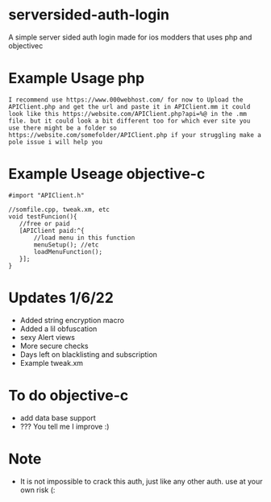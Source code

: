 # serversided-auth-login
A simple server sided auth login made for ios modders that uses php and objectivec

# Example Usage php
`I recommend use https://www.000webhost.com/
for now to Upload the APIClient.php and get the url and paste it in APIClient.mm
it could look like this https://website.com/APIClient.php?api=%@ in the .mm file. but it could look a bit different too for which ever site you use there might be a folder so https://website.com/somefolder/APIClient.php if your struggling make a pole issue i will help you
`

# Example Useage objective-c
```obj-c
#import "APIClient.h"

//somfile.cpp, tweak.xm, etc
void testFuncion(){
   //free or paid 
   [APIClient paid:^{
       //load menu in this function 
       menuSetup(); //etc
       loadMenuFunction();
   }];
}
```

# Updates 1/6/22
- Added string encryption macro
- Added a lil obfuscation
- sexy Alert views
- More secure checks
- Days left on blacklisting and subscription 
- Example tweak.xm

# To do objective-c
- add data base support
- ??? You tell me I improve :)

# Note
- It is not impossible to crack this auth, just like any other auth. use at your own risk (:
